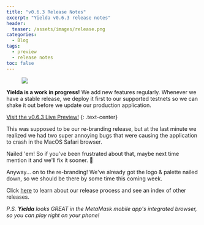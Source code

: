 ```yaml
---
title: "v0.6.3 Release Notes"
excerpt: "Yielda v0.6.3 release notes"
header:
  teaser: /assets/images/release.png
categories:
  - Blog
tags:
  - preview
  - release notes
toc: false
---
```


<figure class="align-left" style="margin-top: 10px; margin-bottom: 10px; width: 150px;">
    <img src="{{ site.url }}{{ site.baseurl }}/assets/images/release.png">
</figure>

**Yielda is a work in progress!** We add new features regularly. Whenever we have a stable release, we deploy it first to our supported testnets so we can shake it out before we update our production application.

<a class="btn btn--primary btn--large" href="https://app-git-preview-0-6-3-ponzifarm.vercel.app/" target="blank">Visit the v0.6.3 Live Preview!</a>
{:  .text-center}

This was supposed to be our re-branding release, but at the last minute we realized we had two super annoying bugs that were causing the application to crash in the MacOS Safari browser.

Nailed 'em! So if you've been frustrated about that, maybe next time mention it and we'll fix it sooner. 🤣

Anyway... on to the re-branding! We've already got the logo & palette nailed down, so we should be there by some time this coming week.

Click [here](/blog/releases) to learn about our release process and see an index of other releases.

_P.S. **Yielda** looks GREAT in the MetaMask mobile app's integrated browser, so you can play right on your phone!_